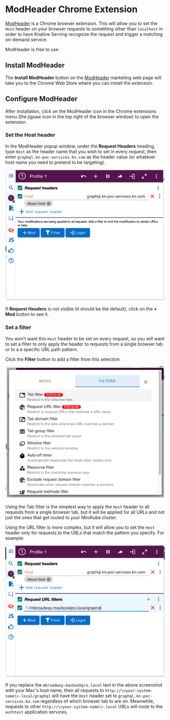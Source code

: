 # ModHeader Chrome Extension

[ModHeader](https://modheader.com/modheader) is a Chrome browser extension. This will allow you to set the `Host` 
header on your browser requests to something other than `localhost` in order to have Knative Serving recognize the 
request and trigger a matching on-demand service.

ModHeader is free to use.

## Install ModHeader

The **Install ModHeader** button on the [ModHeader](https://modheader.com/modheader) marketing web page will take 
you to the Chrome Web Store where you can install the extension. 

## Configure ModHeader

After installation, click on the ModHeader icon in the Chrome extensions menu (the jigsaw icon in the top right of the
browser window) to open the extension.

### Set the Host header

In the ModHeader popup window, under the **Request Headers** heading, type `Host` as the header name that you wish to 
set in every request, then enter `graphql.kn-poc-services.kn.com` as the header value (or whatever host name you
need to pretend to be targeting).

![ModHeader popup window](modheader-host.png)

If **Request Headers** is not visible (it should be the default), click on the **+ Mod** button to see it.

### Set a filter

You won't want this `Host` header to be set on every request, so you will want to set a filter to only apply the 
header to requests from a single browser tab or to a a specific URL path pattern. 

Click the **Filter** button to add a filter from this selection:

![ModHeader filter options](modheader-filters.png)

Using the Tab filter is the simplest way to apply the `Host` header to all requests from a single browser tab, but it
will be applied for all URLs and not just the ones that get routed to your MiniKube cluster.

Using the URL filter is more complex, but it will allow you to set the `Host` header only for requests to the URLs
that match the pattern you specify. For example:

![ModHeader URL filter](modheader-url-filter.png)

If you replace the `mbroadway-macbookpro.local` text in the above screenshot with your Mac's host name, then all
requests to `http://\<your-system-name\>.local/graphql` will have the `Host` header set to 
`graphql.kn-poc-services.kn.com` regardless of which browser tab to are on. Meanwhile, requests to other
`http://\<your-system-name\>.local` URLs will route to the `authtest` application services.

